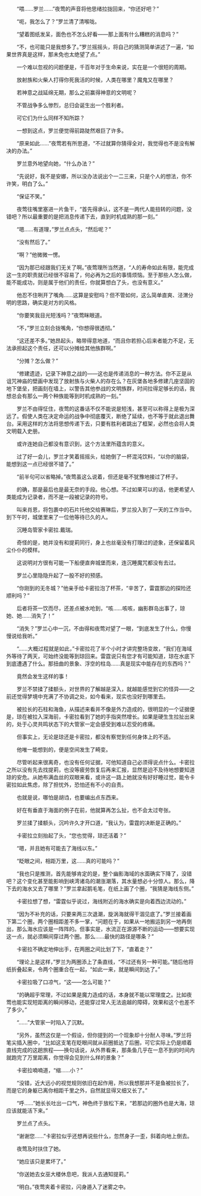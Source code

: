 　　“喂……罗兰……”夜莺的声音将他思绪拉拢回来，“你还好吧？”

　　“呃，我怎么了？”罗兰清了清喉咙。

　　“望着图纸发呆，面色也不怎么好看——那上面有什么糟糕的消息吗？”

　　“不，也可能只是我想多了。”罗兰摇摇头，将自己的猜测简单讲述了一遍，“如果世界真是这样，那未免也太绝望了点。”

　　一个难以忽视的问题便是，千百年对于生命来说，实在是一个很短的周期。

　　放射族和火柴人打得你死我活的时候，人类在哪里？魔鬼又在哪里？

　　若神意之战延绵无期，那么之前赢得神意的文明呢？

　　不管战争多么惨烈，总归会诞生出一个胜利者。

　　可它们为什么同样不知所踪？

　　一想到这点，罗兰便觉得前路陡然艰巨了许多。

　　“原来如此……”夜莺若有所思道，“不过就算你猜得全对，我觉得也不是没有解决的办法。”

　　罗兰意外地望向她，“什么办法？”

　　“先说好，我不是安娜，所以没办法说出个一二三来，只是个人的想法，你不许笑，明白了么。”

　　“保证不笑。”

　　夜莺往嘴里塞进一片鱼干，“首先得承认，这不是一两代人能扭转的问题，没错吧？所以最重要的是把消息传递下去，直到时机成熟的那一刻。”

　　“嗯……有道理，”罗兰点点头，“然后呢？”

　　“没有然后了。”

　　“啊？”他微微一愣。

　　“因为那已经跟我们无关了啊。”夜莺理所当然道，“人的寿命如此有限，能完成这一生的职责就已经很不容易了，何必再为之后的事情烦恼。至于那些人怎么做，能不能成功，则是属于他们的责任，你就算想白了头，也没有意义。”

　　他忍不住咧开了嘴角……这算是安慰吗？但不管如何，这么简单直爽、泾渭分明的思路，确实是对方的风格。

　　“你要笑我目光短浅吗？”夜莺眯眼道。

　　“不，”罗兰立刻合拢嘴角，“你想得很透彻。”

　　“这还差不多。”她昂起头，略带得意地道，“而且你若担心后来者能力不足，无法承担起这个责任，还可以分摊给其他族群啊。”

　　“分摊？怎么做？”

　　“修建遗迹，记录下神意之战的——这也是传递消息的一种方法。你不正是从诅咒神庙的壁画中发现了放射族与火柴人的存在么？在灰堡各地多修建几座坚固的地下堡垒，把画刻在墙上，以警告其他参战的文明族群，时间拉得足够长的话，我想总会有那么一两个种族能等到时机成熟的一刻。”

　　罗兰不由得怔住，夜莺的这番话不仅不能说是短浅，甚至可以称得上是极为深远了。假使人类在决定命运的战争中彻底覆灭，断绝了延续，也不等于就此退出舞台。采用这样的方法将思想传递下去，只要有胜利者跳出了框架，必然也会将人类文明载入史册。

　　或许连她自己都没有意识到，这个方法里所蕴含的意义。

　　过了好一会儿，罗兰才笑着摇摇头，给她倒了一杯混沌饮料，“以你的脑袋，能想到这一点已经很不错了。”

　　“前半句可以省略掉。”夜莺虽这么说着，但还是毫不犹豫地接过了杯子。

　　的确，那是最后也是最无奈的手段。他心想。不过如果可以的话，他更希望人类能成为记录者，而不是一段被记录的符号。

　　叫来肖恩，将包裹中的石片托他交给赛琳后，罗兰投入到了一天的工作当中。到下午时，城堡里来了一位他等待已久的人。

　　沉睡岛管家卡密拉.戴瑞。

　　奇怪的是，她并没有和提莉同行，身上也丝毫没有打理过的迹象，还保留着风尘仆仆的模样。

　　这说明对方很有可能一下船便直奔城堡而来，连沉睡魔咒都没有去过。

　　罗兰心里隐隐升起了一股不好的预感。

　　“你刚到的无冬城？”他亲手给卡密拉泡了杯茶，“辛苦了，雷霆那边的探险还顺利吗？”

　　后者将茶一饮而尽，还差点被水呛到，“咳……咳咳，幽影群岛出事了，琼她、她……消失了！”

　　“消失？”罗兰心中一沉，不由得和夜莺对望了一眼，“到底发生了什么，你慢慢说给我听。”

　　“……大概过程就是如此，”卡密拉花了半个小时才讲完整场变故，“我们在海域外等待了两天，可始终没能等到琼回来。雷霆说只有您才有可能知道，琼在水底下到底遭遇了什么。那扭曲的景象、浮空的柱岛……真是现实中能存在的东西吗？”

　　竟然会发生这样的事！

　　罗兰不禁揉了揉额头，对世界的了解越是深入，就越能感觉到它的怪异——之前还觉得梦境中充满了不协调之处，如今看来，现实也没好到哪里去。

　　被拉长的石柱和海鱼，从描述来看并不像是外力造成的，很明显的一个证据便是，琼在被拉入深海前，卡密拉看到了她的手指突然增长。如果是硬生生拉扯出来的，处于心灵共鸣状态下的大管家一定会感受到难以忍受的疼痛。

　　但事实上，无论是琼还是卡密拉，都没有察觉到任何身体上的不适。

　　他唯一能想到的，便是空间发生了畸变。

　　尽管听起来很离奇，也没有任何证据，可他知道自己必须得说点什么。卡密拉之所以没有先去找提莉，也没等疲劳恢复后再来汇报，显然是迫不及待地想要知道琼的安危。从她布满血丝的双眼来看，或许这一路上她就没有好好睡过觉，能令卡密拉如此焦虑，除了担忧外，恐怕还有不小的自责。

　　也就是说，哪怕是胡诌，也要编出点东西来。

　　好在有垂直于海面的例子在前，他就算再怎么扯，也不会太过夸张。

　　罗兰揉了揉额头，沉吟许久才开口道，“我认为，雷霆的决断是正确的。”

　　卡密拉立刻抬起了头，“您也觉得，琼还活着？”

　　“嗯，并且她有可能去了海线以东。”

　　“眨眼之间，相距万里，这……真的可能吗？”

　　“我也只是推测，首先能够肯定的是，整个幽影海域的水面确实下降了，没错吧？这个变化甚至能影响到峡湾诸岛的潮涨潮落，其水量想必十分惊人。那么，降下去的海水又去了哪里？”罗兰拿起鹅毛笔，在纸上画了个圈，“我猜是海线东侧。”

　　卡密拉想了想，“雷霆似乎说过，海线附近的海水确实是向着西边流动的。”

　　“因为不补充的话，只要来两三次退潮，旋涡海就得干涸见底了。”罗兰接着画下第二个圈，两个圈相距差不多一掌，“问题在于，如果从一地搬运到另一地再倒出，那么海水应该是一阵阵的。但事实是，水流正在源源不断的运动——想要实现这一点，就必须瞬间穿过两个圈。那么……最快的路径是哪条？”

　　卡密拉不确定地伸出手，在两圈之间比划了下，“直着走？”

　　“理论上是这样，”罗兰为两圈添上了条直线，“不过还有另一种可能。”随后他将纸折叠起来，令两个圈重合在一起，“如此一来，就是瞬间到达了。”

　　卡密拉吸了口凉气，“这——怎么可能？”

　　“的确超乎常理，不过如果是魔力造成的话，本身就不能以常理度之。比如夜莺也能实现短距离的瞬间移动，还能穿过常人无法逾越的障碍，效果和这个也差不了多少。”

　　“……”大管家一时陷入了沉默。

　　“另外，虽然这仅是一个假设，但你提到的一个现象却十分耐人寻味。”罗兰将笔尖插入圈中，“比如这支笔在眨眼间就从前圈抵达了后圈，可它实际上仍是顺着直线完成的这趟旅程——换句话说，从外界看来，那条鱼几乎在一息不到的时间内就跑完了万里距离，你觉得会见到什么样的景象？”

　　卡密拉喃喃道，“缩……小？”

　　“没错，近大远小的视觉规则依旧在起作用，所以我想那并不是鱼被拉长了，而是它的身躯已离你相距千里之外，自然就显得又细又长了。”

　　“呼……”她长长吐出一口气，神色终于放松下来，“若那边的圈外也是大海，琼应该就能活下来。”

　　罗兰点了点头。

　　“谢谢您……”卡密拉似乎还想再说些什么，忽然身子一歪，斜着向地上倒去。

　　夜莺及时扶住了她。

　　“她应该只是累坏了。”

　　“你送她去女巫大楼休息吧，我派人去通知提莉。”

　　“明白。”夜莺夹着卡密拉，闪身遁入了迷雾之中。
